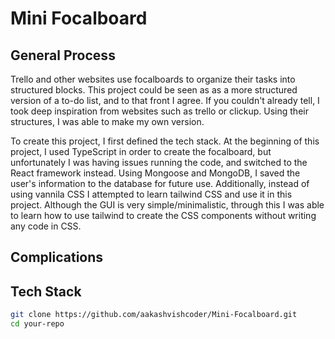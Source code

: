 # Mini Focalboard

## General Process

Trello and other websites use focalboards to organize their tasks into structured blocks. This project could be seen as as a more structured version of a to-do list, and to that front I agree. If you couldn't already tell, I took deep inspiration from websites such as trello or clickup. Using their structures, I was able to make my own version.

To create this project, I first defined the tech stack. At the beginning of this project, I used TypeScript in order to create the focalboard, but unfortunately I was having issues running the code, and switched to the React framework instead. Using Mongoose and MongoDB, I saved the user's information to the database for future use. Additionally, instead of using vannila CSS I attempted to learn tailwind CSS and use it in this project. Although the GUI is very simple/minimalistic, through this I was able to learn how to use tailwind to create the CSS components without writing any code in CSS.

## Complications

## Tech Stack

```bash
git clone https://github.com/aakashvishcoder/Mini-Focalboard.git
cd your-repo
